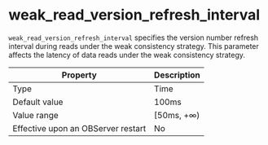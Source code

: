 weak_read_version_refresh_interval
=======================================================

`weak_read_version_refresh_interval` specifies the version number refresh interval during reads under the weak consistency strategy. This parameter affects the latency of data reads under the weak consistency strategy.


| **Property** | **Description** |
|------------------|-------------|
| Type | Time |
| Default value | 100ms |
| Value range | \[50ms, +∞) |
| Effective upon an OBServer restart | No |



